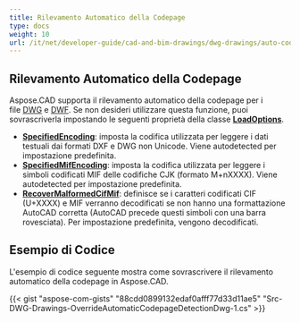 ```yaml
---
title: Rilevamento Automatico della Codepage
type: docs
weight: 10
url: /it/net/developer-guide/cad-and-bim-drawings/dwg-drawings/auto-codepage-detection/
---
```


## **Rilevamento Automatico della Codepage**

Aspose.CAD supporta il rilevamento automatico della codepage per i file [DWG](https://docs.fileformat.com/cad/dwg/) e [DWF](https://docs.fileformat.com/cad/dwf/). Se non desideri utilizzare questa funzione, puoi sovrascriverla impostando le seguenti proprietà della classe [**LoadOptions**](https://reference.aspose.com/cad/net/aspose.cad/loadoptions).

- [**SpecifiedEncoding**](https://reference.aspose.com/cad/net/aspose.cad/loadoptions/properties/specifiedencoding): imposta la codifica utilizzata per leggere i dati testuali dai formati DXF e DWG non Unicode. Viene autodetected per impostazione predefinita.
- [**SpecifiedMifEncoding**](https://reference.aspose.com/cad/net/aspose.cad/loadoptions/properties/specifiedmifencoding): imposta la codifica utilizzata per leggere i simboli codificati MIF delle codifiche CJK (formato M+nXXXX). Viene autodetected per impostazione predefinita.
- [**RecoverMalformedCifMif**](https://reference.aspose.com/cad/net/aspose.cad/loadoptions/properties/recovermalformedcifmif): definisce se i caratteri codificati CIF (U+XXXX) e MIF verranno decodificati se non hanno una formattazione AutoCAD corretta (AutoCAD precede questi simboli con una barra rovesciata). Per impostazione predefinita, vengono decodificati.

## Esempio di Codice

L'esempio di codice seguente mostra come sovrascrivere il rilevamento automatico della codepage in Aspose.CAD.

{{< gist "aspose-com-gists" "88cdd0899132edaf0afff77d33d11ae5" "Src-DWG-Drawings-OverrideAutomaticCodepageDetectionDwg-1.cs" >}}
